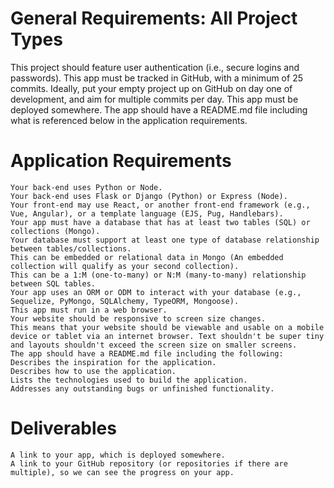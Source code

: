 # General Requirements: All Project Types #

This project should feature user authentication (i.e., secure logins and passwords).
This app must be tracked in GitHub, with a minimum of 25 commits.
Ideally, put your empty project up on GitHub on day one of development, and aim for multiple commits per day.
This app must be deployed somewhere.
The app should have a README.md file including what is referenced below in the application requirements.

# Application Requirements #
    Your back-end uses Python or Node.
    Your back-end uses Flask or Django (Python) or Express (Node).
    Your front-end may use React, or another front-end framework (e.g., Vue, Angular), or a template language (EJS, Pug, Handlebars).
    Your app must have a database that has at least two tables (SQL) or collections (Mongo).
    Your database must support at least one type of database relationship between tables/collections.
    This can be embedded or relational data in Mongo (An embedded collection will qualify as your second collection).
    This can be a 1:M (one-to-many) or N:M (many-to-many) relationship between SQL tables.
    Your app uses an ORM or ODM to interact with your database (e.g., Sequelize, PyMongo, SQLAlchemy, TypeORM, Mongoose).
    This app must run in a web browser.
    Your website should be responsive to screen size changes.
    This means that your website should be viewable and usable on a mobile device or tablet via an internet browser. Text shouldn't be super tiny and layouts shouldn't exceed the screen size on smaller screens.
    The app should have a README.md file including the following:
    Describes the inspiration for the application.
    Describes how to use the application.
    Lists the technologies used to build the application.
    Addresses any outstanding bugs or unfinished functionality.

# Deliverables #
    A link to your app, which is deployed somewhere.
    A link to your GitHub repository (or repositories if there are multiple), so we can see the progress on your app.
